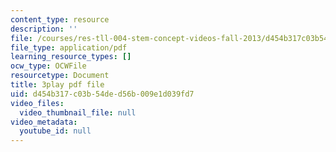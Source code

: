```yaml
---
content_type: resource
description: ''
file: /courses/res-tll-004-stem-concept-videos-fall-2013/d454b317c03b54ded56b009e1d039fd7_pR12XGWcn0U.pdf
file_type: application/pdf
learning_resource_types: []
ocw_type: OCWFile
resourcetype: Document
title: 3play pdf file
uid: d454b317-c03b-54de-d56b-009e1d039fd7
video_files:
  video_thumbnail_file: null
video_metadata:
  youtube_id: null
---
```


